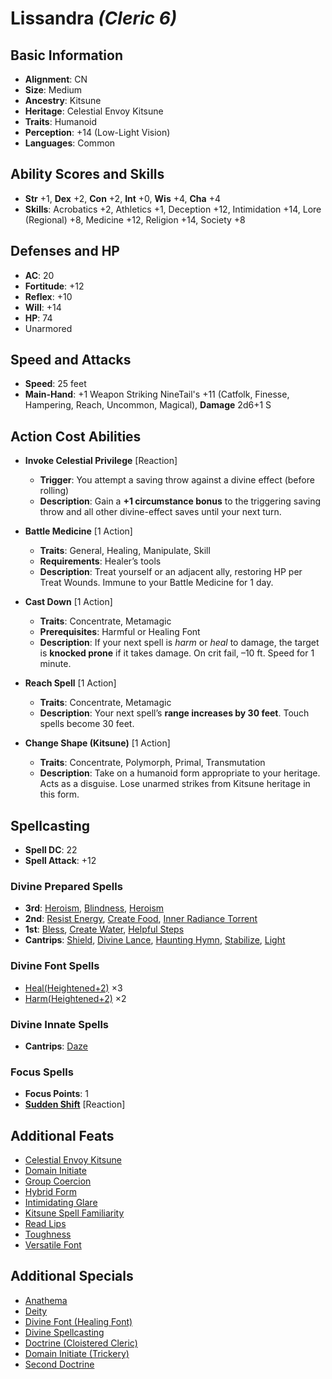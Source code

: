 # Lissandra *(Cleric 6)*

## Basic Information

- **Alignment**: CN
- **Size**: Medium
- **Ancestry**: Kitsune
- **Heritage**: Celestial Envoy Kitsune
- **Traits**: Humanoid
- **Perception**: +14 (Low-Light Vision)
- **Languages**: Common

## Ability Scores and Skills

- **Str** +1, **Dex** +2, **Con** +2, **Int** +0, **Wis** +4, **Cha** +4
- **Skills**: Acrobatics +2, Athletics +1, Deception +12, Intimidation +14, Lore (Regional) +8, Medicine +12, Religion +14, Society +8

## Defenses and HP

- **AC**: 20
- **Fortitude**: +12
- **Reflex**: +10
- **Will**: +14
- **HP**: 74
- Unarmored

## Speed and Attacks

- **Speed**: 25 feet
- **Main-Hand**: +1 Weapon Striking NineTail's +11 (Catfolk, Finesse, Hampering, Reach, Uncommon, Magical), **Damage** 2d6+1 S

## Action Cost Abilities

- **Invoke Celestial Privilege** [Reaction]  
  - **Trigger**: You attempt a saving throw against a divine effect (before rolling)  
  - **Description**: Gain a **+1 circumstance bonus** to the triggering saving throw and all other divine-effect saves until your next turn.

- **Battle Medicine** [1 Action]  
  - **Traits**: General, Healing, Manipulate, Skill  
  - **Requirements**: Healer’s tools  
  - **Description**: Treat yourself or an adjacent ally, restoring HP per Treat Wounds. Immune to your Battle Medicine for 1 day.

- **Cast Down** [1 Action]  
  - **Traits**: Concentrate, Metamagic  
  - **Prerequisites**: Harmful or Healing Font  
  - **Description**: If your next spell is *harm* or *heal* to damage, the target is **knocked prone** if it takes damage. On crit fail, –10 ft. Speed for 1 minute.

- **Reach Spell** [1 Action]  
  - **Traits**: Concentrate, Metamagic  
  - **Description**: Your next spell’s **range increases by 30 feet**. Touch spells become 30 feet.

- **Change Shape (Kitsune)** [1 Action]  
  - **Traits**: Concentrate, Polymorph, Primal, Transmutation  
  - **Description**: Take on a humanoid form appropriate to your heritage. Acts as a disguise. Lose unarmed strikes from Kitsune heritage in this form.

## Spellcasting

- **Spell DC**: 22  
- **Spell Attack**: +12

### Divine Prepared Spells

- **3rd**: [Heroism](https://2e.aonprd.com/Spells.aspx?ID=149), [Blindness](https://2e.aonprd.com/Spells.aspx?ID=26), [Heroism](https://2e.aonprd.com/Spells.aspx?ID=149)  
- **2nd**: [Resist Energy](https://2e.aonprd.com/Spells.aspx?ID=256), [Create Food](https://2e.aonprd.com/Spells.aspx?ID=52), [Inner Radiance Torrent](https://2e.aonprd.com/SpellLists.aspx?Tradition=0)  
- **1st**: [Bless](https://2e.aonprd.com/Spells.aspx?ID=25), [Create Water](https://2e.aonprd.com/Spells.aspx?ID=53), [Helpful Steps](https://2e.aonprd.com/SpellLists.aspx?Tradition=0)  
- **Cantrips**: [Shield](https://2e.aonprd.com/Spells.aspx?ID=280), [Divine Lance](https://2e.aonprd.com/Spells.aspx?ID=84), [Haunting Hymn](https://2e.aonprd.com/SpellLists.aspx?Tradition=0), [Stabilize](https://2e.aonprd.com/Spells.aspx?ID=307), [Light](https://2e.aonprd.com/Spells.aspx?ID=171)

### Divine Font Spells

- [Heal(Heightened+2)](https://2e.aonprd.com/Spells.aspx?ID=148) ×3
- [Harm(Heightened+2)](https://2e.aonprd.com/Spells.aspx?ID=146) ×2  

### Divine Innate Spells

- **Cantrips**: [Daze](https://2e.aonprd.com/Spells.aspx?ID=61)

### Focus Spells

- **Focus Points**: 1
- **[Sudden Shift](https://2e.aonprd.com/Spells.aspx?ID=454&NoRedirect=1)** [Reaction]

## Additional Feats

- [Celestial Envoy Kitsune](https://2e.aonprd.com/Heritages.aspx?Ancestry=38)
- [Domain Initiate](https://2e.aonprd.com/Feats.aspx?ID=265)
- [Group Coercion](https://2e.aonprd.com/Feats.aspx?ID=788)
- [Hybrid Form](https://2e.aonprd.com/Feats.aspx?ID=2623)
- [Intimidating Glare](https://2e.aonprd.com/Feats.aspx?ID=796)
- [Kitsune Spell Familiarity](https://2e.aonprd.com/Feats.aspx?ID=2619)
- [Read Lips](https://2e.aonprd.com/Feats.aspx?ID=833)
- [Toughness](https://2e.aonprd.com/Feats.aspx?ID=855)
- [Versatile Font](https://2e.aonprd.com/Feats.aspx?ID=275)

## Additional Specials

- [Anathema](https://2e.aonprd.com/Classes.aspx?ID=5)
- [Deity](https://2e.aonprd.com/Classes.aspx?ID=5&NoRedirect=1)
- [Divine Font (Healing Font)](https://2e.aonprd.com/Classes.aspx?ID=5&NoRedirect=1)
- [Divine Spellcasting](https://2e.aonprd.com/Classes.aspx?ID=5&NoRedirect=1)
- [Doctrine (Cloistered Cleric)](https://2e.aonprd.com/Classes.aspx?ID=5&NoRedirect=1)
- [Domain Initiate (Trickery)](https://2e.aonprd.com/Classes.aspx?ID=5&NoRedirect=1)
- [Second Doctrine](https://2e.aonprd.com/Classes.aspx?ID=5&NoRedirect=1)
